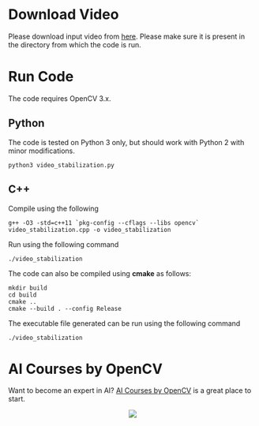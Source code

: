 # Download Video

Please download input video from [here](https://drive.google.com/file/d/1l-dFUMD4Q9CzCbRuqYp0DIMjdFICJQT0/view?usp=sharing). Please make sure it is present in the directory from which the code is run.

# Run Code 
The code requires OpenCV 3.x. 

## Python 
The code is tested on Python 3 only, but should work with Python 2 with minor modifications. 

```
python3 video_stabilization.py
```

## C++ 
Compile using the following
```
g++ -O3 -std=c++11 `pkg-config --cflags --libs opencv` video_stabilization.cpp -o video_stabilization
```
Run using the following command 
```
./video_stabilization
```
The code can also be compiled using **cmake** as follows:

```
mkdir build
cd build
cmake ..
cmake --build . --config Release
```

The executable file generated can be run using the following command

```
./video_stabilization
```


# AI Courses by OpenCV

Want to become an expert in AI? [AI Courses by OpenCV](https://opencv.org/courses/) is a great place to start. 

<a href="https://opencv.org/courses/">
<p align="center"> 
<img src="https://www.learnopencv.com/wp-content/uploads/2020/04/AI-Courses-By-OpenCV-Github.png">
</p>
</a>
